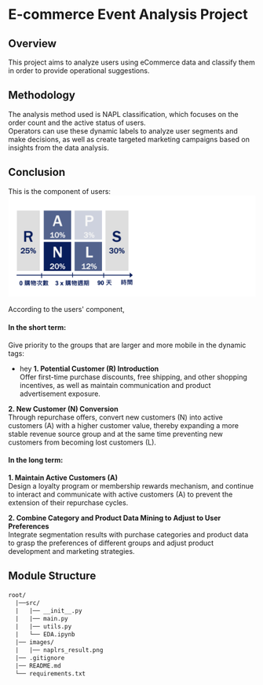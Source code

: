 # E-commerce Event Analysis Project

## Overview

This project aims to analyze users using eCommerce data and classify them in order to provide operational suggestions.

## Methodology

The analysis method used is NAPL classification, which focuses on the order count and the active status of users.\
Operators can use these dynamic labels to analyze user segments and make decisions, as well as create targeted marketing campaigns based on insights from the data analysis.

## Conclusion

This is the component of users:
![NAPLSR result](/images/naplrs_result.png)

According to the users' component, 

#### In the short term:

Give priority to the groups that are larger and more mobile in the dynamic tags:
* hey
**1. Potential Customer (R) Introduction**\
   Offer first-time purchase discounts, free shipping, and other shopping incentives, as well as maintain communication and product advertisement exposure.

**2. New Customer (N) Conversion**\
  Through repurchase offers, convert new customers (N) into active customers (A) with a higher customer value, thereby expanding a more stable revenue source group and at the same time preventing new customers from becoming lost customers (L).

#### In the long term:

**1. Maintain Active Customers (A)**\
  Design a loyalty program or membership rewards mechanism, and continue to interact and communicate with active customers (A) to prevent the extension of their repurchase cycles.

**2. Combine Category and Product Data Mining to Adjust to User Preferences**\
  Integrate segmentation results with purchase categories and product data to grasp the preferences of different groups and adjust product development and marketing strategies.

## Module Structure

```plaintext
root/
  |──src/
  |   |── __init__.py
  |   |── main.py
  |   |── utils.py
  |   └── EDA.ipynb
  |── images/
  |   |── naplrs_result.png
  |── .gitignore
  |── README.md
  └── requirements.txt
```
